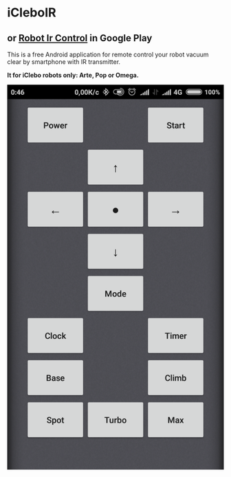 
# iCleboIR
## or [Robot Ir Control](https://play.google.com/store/apps/details?id=com.wyfinger.icleboir) in Google Play

This is a free Android application for remote control your robot vacuum clear by smartphone with IR transmitter.

**It for iClebo robots only: Arte, Pop or Omega.**

![scheenshot](https://github.com/wyfinger/iCleboIR/blob/master/res/png/screen17.png?raw=true)
